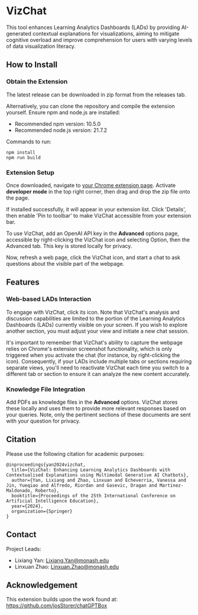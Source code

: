 # VizChat

This tool enhances Learning Analytics Dashboards (LADs) by providing AI-generated contextual explanations for visualizations, aiming to mitigate cognitive overload and improve comprehension for users with varying levels of data visualization literacy.

## How to Install

### Obtain the Extension

The latest release can be downloaded in zip format from the releases tab.

Alternatively, you can clone the repository and compile the extension yourself. Ensure npm and node.js are installed:
- Recommended npm version: 10.5.0
- Recommended node.js version: 21.7.2

Commands to run:

```
npm install
npm run build
```

### Extension Setup

Once downloaded, navigate to [your Chrome extension page](chrome://extensions/). Activate **developer mode** in the top right corner, then drag and drop the zip file onto the page.

If installed successfully, it will appear in your extension list. Click 'Details', then enable 'Pin to toolbar' to make VizChat accessible from your extension bar.

To use VizChat, add an OpenAI API key in the **Advanced** options page, accessible by right-clicking the VizChat icon and selecting Option, then the Advanced tab. This key is stored locally for privacy.

Now, refresh a web page, click the VizChat icon, and start a chat to ask questions about the visible part of the webpage.

## Features

### Web-based LADs Interaction

To engage with VizChat, click its icon. Note that VizChat's analysis and discussion capabilities are limited to the portion of the Learning Analytics Dashboards (LADs) currently visible on your screen. If you wish to explore another section, you must adjust your view and initiate a new chat session. 

It's important to remember that VizChat's ability to capture the webpage relies on Chrome's extension screenshot functionality, which is only triggered when you activate the chat (for instance, by right-clicking the icon). Consequently, if your LADs include multiple tabs or sections requiring separate views, you'll need to reactivate VizChat each time you switch to a different tab or section to ensure it can analyze the new content accurately.

### Knowledge File Integration
Add PDFs as knowledge files in the **Advanced** options. VizChat stores these locally and uses them to provide more relevant responses based on your queries. Note, only the pertinent sections of these documents are sent with your question for privacy.

## Citation
Please use the following citation for academic purposes:

```
@inproceedings{yan2024vizchat,
  title={VizChat: Enhancing Learning Analytics Dashboards with Contextualised Explanations using Multimodal Generative AI Chatbots},
  author={Yan, Lixiang and Zhao, Linxuan and Echeverria, Vanessa and Jin, Yueqiao and Alfredo, Riordan and Gasevic, Dragan and Martinez-Maldonado, Roberto},
  booktitle={Proceedings of the 25th International Conference on Artificial Intelligence Education},
  year={2024},
  organization={Springer}
}
```

## Contact
Project Leads:
- Lixiang Yan: Lixiang.Yan@monash.edu
- Linxuan Zhao: Linxuan.Zhao@monash.edu

## Acknowledgement
This extension builds upon the work found at: https://github.com/josStorer/chatGPTBox
